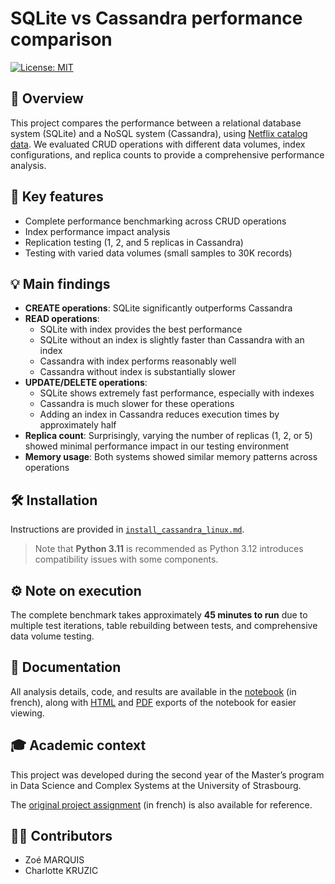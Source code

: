 # SQLite vs Cassandra performance comparison
[![License: MIT](https://img.shields.io/badge/License-MIT-lightgrey.svg)](https://opensource.org/licenses/MIT)

## 🔎 Overview
This project compares the performance between a relational database system (SQLite) and a NoSQL system (Cassandra), using [Netflix catalog data](https://www.kaggle.com/datasets/shivamb/netflix-shows). We evaluated CRUD operations with different data volumes, index configurations, and replica counts to provide a comprehensive performance analysis.

## 🧩 Key features
- Complete performance benchmarking across CRUD operations
- Index performance impact analysis
- Replication testing (1, 2, and 5 replicas in Cassandra)
- Testing with varied data volumes (small samples to 30K records)

## 💡 Main findings
- **CREATE operations**: SQLite significantly outperforms Cassandra
- **READ operations**: 
  - SQLite with index provides the best performance
  - SQLite without an index is slightly faster than Cassandra with an index
  - Cassandra with index performs reasonably well
  - Cassandra without index is substantially slower
- **UPDATE/DELETE operations**:
    - SQLite shows extremely fast performance, especially with indexes
    - Cassandra is much slower for these operations
    - Adding an index in Cassandra reduces execution times by approximately half
- **Replica count**: Surprisingly, varying the number of replicas (1, 2, or 5) showed minimal performance impact in our testing environment
- **Memory usage**: Both systems showed similar memory patterns across operations

## 🛠️ Installation
Instructions are provided in [`install_cassandra_linux.md`](./install_cassandra_linux.md).
> Note that **Python 3.11** is recommended as Python 3.12 introduces compatibility issues with some components.

## ⚙️ Note on execution
The complete benchmark takes approximately **45 minutes to run** due to multiple test iterations, table rebuilding between tests, and comprehensive data volume testing.

## 📝 Documentation
All analysis details, code, and results are available in the [notebook](./notebook.ipynb) (in french), along with [HTML](./notebook.html) and [PDF](./notebook.pdf) exports of the notebook for easier viewing.

## 🎓 Academic context
This project was developed during the second year of the Master’s program in Data Science and Complex Systems at the University of Strasbourg.

The [original project assignment](./resources/project-assignment-fr.pdf) (in french) is also available for reference.

## 👷‍♂️ Contributors
- Zoé MARQUIS
- Charlotte KRUZIC